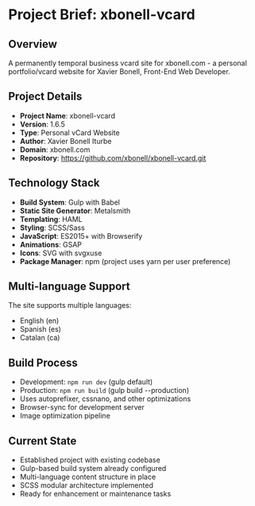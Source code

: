 # Project Brief: xbonell-vcard

## Overview
A permanently temporal business vcard site for xbonell.com - a personal portfolio/vcard website for Xavier Bonell, Front-End Web Developer.

## Project Details
- **Project Name**: xbonell-vcard
- **Version**: 1.6.5
- **Type**: Personal vCard Website
- **Author**: Xavier Bonell Iturbe
- **Domain**: xbonell.com
- **Repository**: https://github.com/xbonell/xbonell-vcard.git

## Technology Stack
- **Build System**: Gulp with Babel
- **Static Site Generator**: Metalsmith
- **Templating**: HAML
- **Styling**: SCSS/Sass
- **JavaScript**: ES2015+ with Browserify
- **Animations**: GSAP
- **Icons**: SVG with svgxuse
- **Package Manager**: npm (project uses yarn per user preference)

## Multi-language Support
The site supports multiple languages:
- English (en)
- Spanish (es) 
- Catalan (ca)

## Build Process
- Development: `npm run dev` (gulp default)
- Production: `npm run build` (gulp build --production)
- Uses autoprefixer, cssnano, and other optimizations
- Browser-sync for development server
- Image optimization pipeline

## Current State
- Established project with existing codebase
- Gulp-based build system already configured
- Multi-language content structure in place
- SCSS modular architecture implemented
- Ready for enhancement or maintenance tasks
